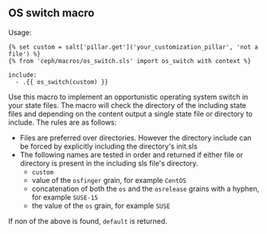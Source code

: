 ## OS switch macro

Usage:

```
{% set custom = salt['pillar.get']('your_customization_pillar', 'not a file') %}
{% from 'ceph/macros/os_switch.sls' import os_switch with context %}

include:
  - .{{ os_switch(custom) }}
```

Use this macro to implement an opportunistic operating system switch in your
state files. The macro will check the directory of the including state files and
depending on the content output a single state file or directory to include. The
rules are as follows:
- Files are preferred over directories. However the directory include can be forced
  by explicitly including the directory's init.sls
- The following names are tested in order and returned if either file or
  directory is present in the including sls file's directory.
    - ```custom```
    - value of the ```osfinger``` grain, for example ```CentOS```
    - concatenation of both the ```os``` and the ```osrelease``` grains with a hyphen, for example ```SUSE-15```
    - the value of the ```os``` grain, for example ```SUSE```

If non of the above is found, ```default``` is returned.
